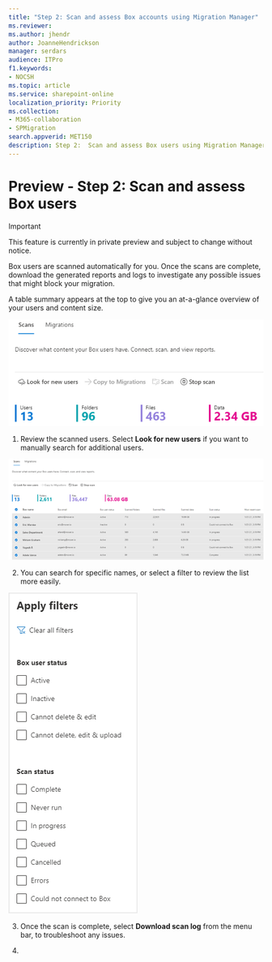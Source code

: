 ```yaml
---
title: "Step 2: Scan and assess Box accounts using Migration Manager"
ms.reviewer: 
ms.author: jhendr
author: JoanneHendrickson
manager: serdars
audience: ITPro
f1.keywords:
- NOCSH
ms.topic: article
ms.service: sharepoint-online
localization_priority: Priority
ms.collection: 
- M365-collaboration
- SPMigration
search.appverid: MET150
description: Step 2:  Scan and assess Box users using Migration Manager.
---
```


# Preview - Step 2:  Scan and assess Box users

>[!Important]
> This feature is currently in private preview and subject to change without notice.

Box users are scanned automatically for you. Once the scans are complete, download the generated reports and logs to investigate any possible issues that might block your migration.

A table summary appears at the top to give you an at-a-glance overview of your users and content size.

![Scan data summary table](media/mm-box-scan-data-table-summary.png)

1.  Review the scanned users. Select **Look for new users** if you want to manually search for additional users.

![Scan data list](media/mm-box-scan-list.png)

2. You can search for specific names, or select a filter to review the list more easily.

 ![Box scan list filters](media/mm-box-scan-list-filters.png)

3. Once the scan is complete, select **Download scan log** from the menu bar, to troubleshoot any issues.

4.



